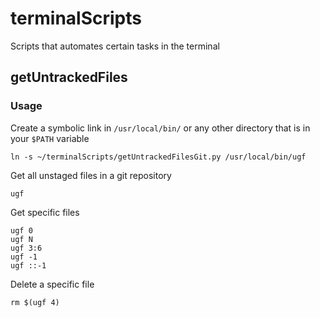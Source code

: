 # terminalScripts
Scripts that automates certain tasks in the terminal


## getUntrackedFiles
### Usage
Create a symbolic link in `/usr/local/bin/` or any other directory that is in your `$PATH` variable
```
ln -s ~/terminalScripts/getUntrackedFilesGit.py /usr/local/bin/ugf
```

Get all unstaged files in a git repository
```
ugf
```

Get specific files
```
ugf 0
ugf N
ugf 3:6
ugf -1
ugf ::-1
```

Delete a specific file
```
rm $(ugf 4)
```
